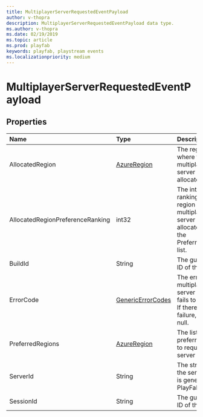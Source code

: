 ```yaml
---
title: MultiplayerServerRequestedEventPayload
author: v-thopra
description: MultiplayerServerRequestedEventPayload data type.
ms.author: v-thopra
ms.date: 02/19/2019
ms.topic: article
ms.prod: playfab
keywords: playfab, playstream events
ms.localizationpriority: medium
---
```


# MultiplayerServerRequestedEventPayload

## Properties

|Name|Type|Description|
| :--------------------|:-------------------|:----------------------|
|AllocatedRegion|[AzureRegion](azureregion.md)|The region where the multiplayer server was allocated.|
|AllocatedRegionPreferenceRanking|int32|The integer ranking of what region that the multiplayer server was allocated in from the PreferredRegions list.|
|BuildId|String|The guid string ID of the build.|
|ErrorCode|[GenericErrorCodes](genericerrorcodes.md)|The error when a multiplayer server request fails to allocate. If there was no failure, returns null.|
|PreferredRegions|[AzureRegion](azureregion.md)|The list of preferred region to request a server from.|
|ServerId|String|The string ID of the server which is generated by PlayFab.|
|SessionId|String|The guid string ID of the session.|

